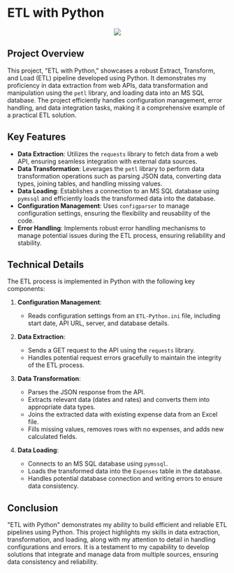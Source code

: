 # ETL with Python

<p align="center">
  <img src="project-python-etl.png"/>
</p>

## Project Overview

This project, "ETL with Python," showcases a robust Extract, Transform, and Load (ETL) pipeline developed using Python. It demonstrates my proficiency in data extraction from web APIs, data transformation and manipulation using the `petl` library, and loading data into an MS SQL database. The project efficiently handles configuration management, error handling, and data integration tasks, making it a comprehensive example of a practical ETL solution.

## Key Features

- **Data Extraction**: Utilizes the `requests` library to fetch data from a web API, ensuring seamless integration with external data sources.
- **Data Transformation**: Leverages the `petl` library to perform data transformation operations such as parsing JSON data, converting data types, joining tables, and handling missing values.
- **Data Loading**: Establishes a connection to an MS SQL database using `pymssql` and efficiently loads the transformed data into the database.
- **Configuration Management**: Uses `configparser` to manage configuration settings, ensuring the flexibility and reusability of the code.
- **Error Handling**: Implements robust error handling mechanisms to manage potential issues during the ETL process, ensuring reliability and stability.

## Technical Details

The ETL process is implemented in Python with the following key components:

1. **Configuration Management**:
    - Reads configuration settings from an `ETL-Python.ini` file, including start date, API URL, server, and database details.

2. **Data Extraction**:
    - Sends a GET request to the API using the `requests` library.
    - Handles potential request errors gracefully to maintain the integrity of the ETL process.

3. **Data Transformation**:
    - Parses the JSON response from the API.
    - Extracts relevant data (dates and rates) and converts them into appropriate data types.
    - Joins the extracted data with existing expense data from an Excel file.
    - Fills missing values, removes rows with no expenses, and adds new calculated fields.

4. **Data Loading**:
    - Connects to an MS SQL database using `pymssql`.
    - Loads the transformed data into the `Expenses` table in the database.
    - Handles potential database connection and writing errors to ensure data consistency.

## Conclusion

"ETL with Python" demonstrates my ability to build efficient and reliable ETL pipelines using Python. This project highlights my skills in data extraction, transformation, and loading, along with my attention to detail in handling configurations and errors. It is a testament to my capability to develop solutions that integrate and manage data from multiple sources, ensuring data consistency and reliability.
